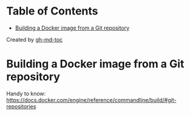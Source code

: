 
Table of Contents
=================

   * [Building a Docker image from a Git repository](#building-a-docker-image-from-a-git-repository)

Created by [gh-md-toc](https://github.com/ekalinin/github-markdown-toc)
# Building a Docker image from a Git repository
Handy to know:
https://docs.docker.com/engine/reference/commandline/build/#git-repositories
